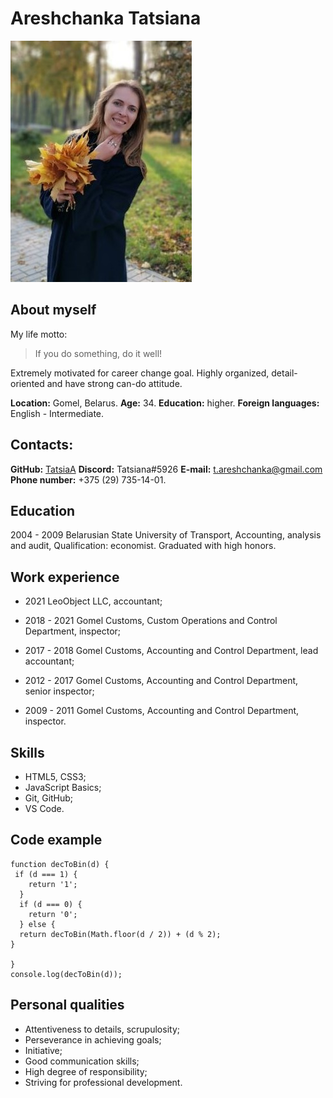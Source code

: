 # Areshchanka Tatsiana

![My Photo](/IMG_22.jpg)

## About myself
My life motto:
> If you do something, do it well!

Extremely motivated for career change goal. Highly organized, detail-oriented and have strong can-do attitude.

**Location:** Gomel, Belarus.
**Age:** 34.
**Education:** higher.
**Foreign languages:** English - Intermediate.

## Contacts:

**GitHub:** [TatsiaA](https://github.com/TatsiaA)
**Discord:** Tatsiana#5926
**E-mail:** t.areshchanka@gmail.com
**Phone number:** +375 (29) 735-14-01.

## Education

2004 - 2009
Belarusian State University of Transport,
Accounting, analysis and audit,
Qualification: economist.
Graduated with high honors.

## Work experience

* 2021
LeoObject LLC,
accountant;

* 2018 - 2021
Gomel Customs,
Custom Operations and Control Department, inspector;

* 2017 - 2018
Gomel Customs,
Accounting and Control Department, lead accountant;

* 2012 - 2017
Gomel Customs,
Accounting and Control Department, senior inspector;

* 2009 - 2011
Gomel Customs,
Accounting and Control Department, inspector.

## Skills

* HTML5, CSS3;
* JavaScript Basics;
* Git, GitHub;
* VS Code.

## Code example

```
function decToBin(d) {
 if (d === 1) {
    return '1';
  }
  if (d === 0) {
    return '0';
  } else {
  return decToBin(Math.floor(d / 2)) + (d % 2);
}

}
console.log(decToBin(d));
```

## Personal qualities

* Attentiveness to details, scrupulosity;
* Perseverance in achieving goals;
* Initiative;
* Good communication skills;
* High degree of responsibility;
* Striving for professional development.
